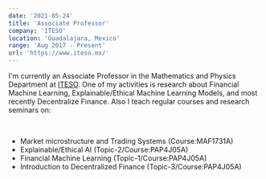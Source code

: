 ```yaml
---
date: '2021-05-24'
title: 'Associate Professor'
company: 'ITESO'
location: 'Guadalajara, Mexico'
range: 'Aug 2017 - Present'
url: 'https://www.iteso.mx/'
---
```


I'm currently an Associate Professor in the Mathematics and Physics Department 
at <a href="https://iteso.mx/">ITESO</a>. One of my activities is research about Financial Machine Learning, 
Explainable/Ethical Machine Learning Models, and most recently Decentralize Finance. Also I teach regular courses and research seminars on: 

<br>

- Market microstructure and Trading Systems (Course:MAF1731A)
- Explainable/Ethical AI (Topic-2/Course:PAP4J05A)
- Financial Machine Learning (Topic-1/Course:PAP4J05A)
- Introduction to Decentralized Finance (Topic-3/Course:PAP4J05A)
